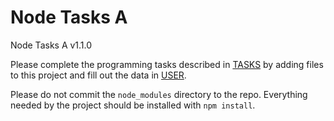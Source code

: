 Node Tasks A
=
Node Tasks A v1.1.0

Please complete the programming tasks described in [TASKS](TASKS.md)
by adding files to this project and fill out the data in [USER](USER.md).

Please do not commit the `node_modules` directory to the repo.
Everything needed by the project should be installed with `npm install`.

